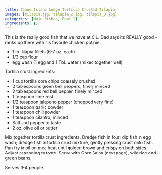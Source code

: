 ```yaml
---
title: Canoe Island Lodge Tortilla Crusted Tilapia
images: [tilapia.jpg, tilapia_2.jpg, tilapia_3.jpg]
categories: [Main Dishes, Book 1]
ingredients: []
---
```


 
 This is the really good fish
that we have at CIL. Dad says its REALLY good - ranks up there with his
favorite chicken pot pie.

-   1 lb. tilapia fillets (6-7 oz. each)
-   1/3 cup flour
-   egg wash (1 egg and 1 Tbl. water (mixed together well)

Tortilla crust ingredients:

-   1 cup tortilla corn chips coarsely crushed
-   2 tablespoons green bell peppers, finely minced
-   2 tablespoons red bell pepper, finely minced
-   1 teaspoon lime zest
-   1/2 teaspoon jalapeno pepper (chopped very fine)
-   1 teaspoon garlic powder
-   1 teaspoon chili powder
-   1 teaspoon cilantro, minced
-   Salt and pepper to taste
-   2 oz. olive oil or butter

Mix together tortilla crust ingredients. Dredge fish in four; dip fish
in egg wash; dredge fish in tortilla crust mixture, gently pressing
crust onto fish. Pan fry in oil on med heat until golden brown and
crispy on both sides. Adjust seasoning to taste. Serve with Corn Salsa
(next page), wild rice and green beans.

Serves 3-4 people.

 